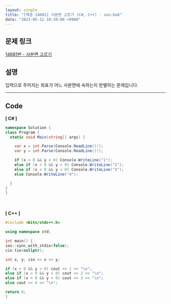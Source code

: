 ```yaml
---
layout: single
title: "[백준 14681] 사분면 고르기 (C#, C++) - soo:bak"
date: "2023-05-12 10:30:00 +0900"
---
```


## 문제 링크
  [14681번 - 사분면 고르기](https://www.acmicpc.net/problem/14681)

## 설명
입력으로 주어지는 좌표가 어느 사분면에 속하는지 판별하는 문제입니다. <br>

- - -

## Code
<b>[ C# ] </b>
<br>

  ```c#
namespace Solution {
  class Program {
    static void Main(string[] args) {

      var x = int.Parse(Console.ReadLine()!);
      var y = int.Parse(Console.ReadLine()!);

      if (x > 0 && y > 0) Console.WriteLine("1");
      else if (x < 0 && y > 0) Console.WriteLine("2");
      else if (x < 0 && y < 0) Console.WriteLine("3");
      else Console.WriteLine("4");

    }
  }
}
  ```
<br><br>
<b>[ C++ ] </b>
<br>

  ```c++
#include <bits/stdc++.h>

using namespace std;

int main() {
  ios::sync_with_stdio(false);
  cin.tie(nullptr);

  int x, y; cin >> x >> y;

  if (x > 0 && y > 0) cout << 1 << "\n";
  else if (x < 0 && y > 0) cout << 2 << "\n";
  else if (x < 0 && y < 0) cout << 3 << "\n";
  else cout << 4 << "\n";

  return 0;
}
  ```
